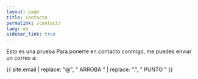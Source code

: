 ```yaml
---
layout: page
title: Contacto
permalink: /contact/
lang: es
sidebar_link: true
---
```

Esto es una prueba
Para ponerte en contacto conmigo, me puedes enviar un correo a:

{{ site.email | replace: "@", " ARROBA " | replace: ".", " PUNTO " }}
